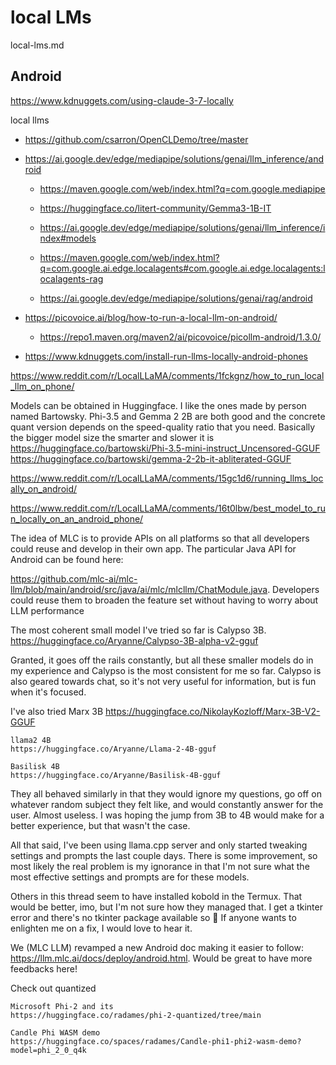 # local LMs

local-lms.md

## Android

https://www.kdnuggets.com/using-claude-3-7-locally

local llms

*   https://github.com/csarron/OpenCLDemo/tree/master

*   https://ai.google.dev/edge/mediapipe/solutions/genai/llm_inference/android

    *   https://maven.google.com/web/index.html?q=com.google.mediapipe

    *   https://huggingface.co/litert-community/Gemma3-1B-IT

    *   https://ai.google.dev/edge/mediapipe/solutions/genai/llm_inference/index#models

    *   https://maven.google.com/web/index.html?q=com.google.ai.edge.localagents#com.google.ai.edge.localagents:localagents-rag

    *   https://ai.google.dev/edge/mediapipe/solutions/genai/rag/android
    
*   https://picovoice.ai/blog/how-to-run-a-local-llm-on-android/

    *   https://repo1.maven.org/maven2/ai/picovoice/picollm-android/1.3.0/

*   https://www.kdnuggets.com/install-run-llms-locally-android-phones

https://www.reddit.com/r/LocalLLaMA/comments/1fckgnz/how_to_run_local_llm_on_phone/

Models can be obtained in Huggingface. I like the ones made by person named Bartowsky. Phi-3.5 and Gemma 2 2B are both good and the concrete quant version depends on the speed-quality ratio that you need. Basically the bigger model size the smarter and slower it is 
https://huggingface.co/bartowski/Phi-3.5-mini-instruct_Uncensored-GGUF
https://huggingface.co/bartowski/gemma-2-2b-it-abliterated-GGUF

https://www.reddit.com/r/LocalLLaMA/comments/15gc1d6/running_llms_locally_on_android/

https://www.reddit.com/r/LocalLLaMA/comments/16t0lbw/best_model_to_run_locally_on_an_android_phone/

The idea of MLC is to provide APIs on all platforms so that all developers could reuse and develop in their own app. The particular Java API for Android can be found here: 

https://github.com/mlc-ai/mlc-llm/blob/main/android/src/java/ai/mlc/mlcllm/ChatModule.java. Developers could reuse them to broaden the feature set without having to worry about LLM performance

The most coherent small model I've tried so far is 
    Calypso 3B. 
    https://huggingface.co/Aryanne/Calypso-3B-alpha-v2-gguf

Granted, it goes off the rails constantly, but all these smaller models do in my experience and Calypso is the most consistent for me so far. Calypso is also geared towards chat, so it's not very useful for information, but is fun when it's focused.

I've also tried 
    Marx 3B 
    https://huggingface.co/NikolayKozloff/Marx-3B-V2-GGUF
    
    llama2 4B
    https://huggingface.co/Aryanne/Llama-2-4B-gguf

    Basilisk 4B
    https://huggingface.co/Aryanne/Basilisk-4B-gguf

They all behaved similarly in that they would ignore my questions, go off on whatever random subject they felt like, and would constantly answer for the user. Almost useless. I was hoping the jump from 3B to 4B would make for a better experience, but that wasn't the case.

All that said, I've been using llama.cpp server and only started tweaking settings and prompts the last couple days. There is some improvement, so most likely the real problem is my ignorance in that I'm not sure what the most effective settings and prompts are for these models.

Others in this thread seem to have installed kobold in the Termux. That would be better, imo, but I'm not sure how they managed that. I get a tkinter error and there's no tkinter package available so 🤷 If anyone wants to enlighten me on a fix, I would love to hear it.


We (MLC LLM) revamped a new Android doc making it easier to follow: https://llm.mlc.ai/docs/deploy/android.html. Would be great to have more feedbacks here!

Check out quantized

    Microsoft Phi-2 and its 
    https://huggingface.co/radames/phi-2-quantized/tree/main

    Candle Phi WASM demo
    https://huggingface.co/spaces/radames/Candle-phi1-phi2-wasm-demo?model=phi_2_0_q4k
    


